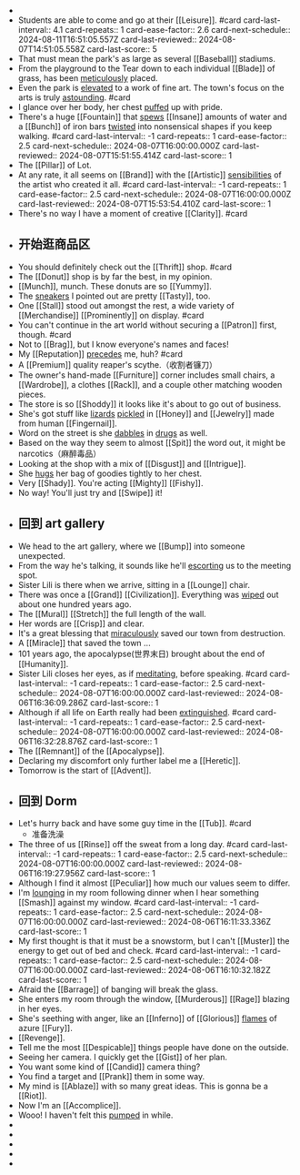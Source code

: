 -
- Students are able to come and go at their [[Leisure]]. #card
  card-last-interval:: 4.1
  card-repeats:: 1
  card-ease-factor:: 2.6
  card-next-schedule:: 2024-08-11T16:51:05.557Z
  card-last-reviewed:: 2024-08-07T14:51:05.558Z
  card-last-score:: 5
- That must mean the park's as large as several [[Baseball]] stadiums.
- From the playground to the Tear down to each individual [[Blade]] of grass, has been [meticulously]([[Meticulous]]) placed.
- Even the park is [elevated]([[Elevate]]) to a work of fine art. The town's focus on the arts is truly [astounding]([[Astound]]). #card
- I glance over her body, her chest [puffed]([[Puff]]) up with pride.
- There's a huge [[Fountain]] that [spews]([[Spew]]) [[Insane]] amounts of water and a [[Bunch]] of iron bars [twisted]([[Twist]]) into nonsensical shapes if you keep walking. #card
  card-last-interval:: -1
  card-repeats:: 1
  card-ease-factor:: 2.5
  card-next-schedule:: 2024-08-07T16:00:00.000Z
  card-last-reviewed:: 2024-08-07T15:51:55.414Z
  card-last-score:: 1
- The [[Pillar]] of Lot.
- At any rate, it all seems on [[Brand]] with the [[Artistic]] [sensibilities]([[Sensibility]]) of the artist who created it all. #card
  card-last-interval:: -1
  card-repeats:: 1
  card-ease-factor:: 2.5
  card-next-schedule:: 2024-08-07T16:00:00.000Z
  card-last-reviewed:: 2024-08-07T15:53:54.410Z
  card-last-score:: 1
- There's no way I have a moment of creative [[Clarity]]. #card
- ## 开始逛商品区
- You should definitely check out the [[Thrift]] shop. #card
- The [[Donut]] shop is by far the best, in my opinion.
- [[Munch]], munch. These donuts are so [[Yummy]].
- The [sneakers]([[Sneaker]]) I pointed out are pretty [[Tasty]], too.
- One [[Stall]] stood out amongst the rest, a wide variety of [[Merchandise]] [[Prominently]] on display. #card
- You can't continue in the art world without securing a [[Patron]] first, though. #card
- Not to [[Brag]], but I know everyone's names and faces!
- My [[Reputation]] [precedes]([[Precede]]) me, huh? #card
- A [[Premium]] quality reaper's scythe.（收割者镰刀）
- The owner's hand-made [[Furniture]] corner includes small chairs, a [[Wardrobe]], a clothes [[Rack]], and a couple other matching wooden pieces.
- The store is so [[Shoddy]] it looks like it's about to go out of business.
- She's got stuff like [lizards]([[Lizard]]) [pickled]([[Pickle]]) in [[Honey]] and [[Jewelry]] made from human [[Fingernail]].
- Word on the street is she [dabbles]([[Dabble]]) in [drugs]([[Drug]]) as well.
- Based on the way they seem to almost [[Spit]] the word out, it might be narcotics（麻醉毒品）
- Looking at the shop with a mix of [[Disgust]] and [[Intrigue]].
- She [hugs]([[Hug]]) her bag of goodies tightly to her chest.
- Very [[Shady]]. You're acting [[Mighty]] [[Fishy]].
- No way! You'll just try and [[Swipe]] it!
- ## 回到 art gallery
- We head to the art gallery, where we [[Bump]] into someone unexpected.
- From the way he's talking, it sounds like he'll [escorting]([[Escort]]) us to the meeting spot.
- Sister Lili is there when we arrive, sitting in a [[Lounge]] chair.
- There was once a [[Grand]] [[Civilization]]. Everything was [wiped]([[Wipe]]) out about one hundred years ago.
- The [[Mural]] [[Stretch]] the full length of the wall.
- Her words are [[Crisp]] and clear.
- It's a great blessing that [miraculously]([[Miraculous]]) saved our town from destruction.
- A [[Miracle]] that saved the town ...
- 101 years ago, the apocalypse(世界末日) brought about the end of [[Humanity]].
- Sister Lili closes her eyes, as if [meditating]([[Meditate]]), before speaking. #card
  card-last-interval:: -1
  card-repeats:: 1
  card-ease-factor:: 2.5
  card-next-schedule:: 2024-08-07T16:00:00.000Z
  card-last-reviewed:: 2024-08-06T16:36:09.286Z
  card-last-score:: 1
- Although if all life on Earth really had been [extinguished]([[Extinguish]]). #card
  card-last-interval:: -1
  card-repeats:: 1
  card-ease-factor:: 2.5
  card-next-schedule:: 2024-08-07T16:00:00.000Z
  card-last-reviewed:: 2024-08-06T16:32:28.876Z
  card-last-score:: 1
- The [[Remnant]] of the [[Apocalypse]].
- Declaring my discomfort only further label me a [[Heretic]].
- Tomorrow is the start of [[Advent]].
- ## 回到 Dorm
- Let's hurry back and have some guy time in the [[Tub]]. #card
	- 准备洗澡
- The three of us [[Rinse]] off the sweat from a long day. #card
  card-last-interval:: -1
  card-repeats:: 1
  card-ease-factor:: 2.5
  card-next-schedule:: 2024-08-07T16:00:00.000Z
  card-last-reviewed:: 2024-08-06T16:19:27.956Z
  card-last-score:: 1
- Although I find it almost [[Peculiar]] how much our values seem to differ.
- I'm [lounging]([[Lounge]]) in my room following dinner when I hear something [[Smash]] against my window. #card
  card-last-interval:: -1
  card-repeats:: 1
  card-ease-factor:: 2.5
  card-next-schedule:: 2024-08-07T16:00:00.000Z
  card-last-reviewed:: 2024-08-06T16:11:33.336Z
  card-last-score:: 1
- My first thought is that it must be a snowstorm, but I can't [[Muster]] the energy to get out of bed and check. #card
  card-last-interval:: -1
  card-repeats:: 1
  card-ease-factor:: 2.5
  card-next-schedule:: 2024-08-07T16:00:00.000Z
  card-last-reviewed:: 2024-08-06T16:10:32.182Z
  card-last-score:: 1
- Afraid the [[Barrage]] of banging will break the glass.
- She enters my room through the window, [[Murderous]] [[Rage]] blazing in her eyes.
- She's seething with anger, like an [[Inferno]] of [[Glorious]] [flames]([[Flame]]) of azure [[Fury]].
- [[Revenge]].
- Tell me the most [[Despicable]] things people have done on the outside.
- Seeing her camera. I quickly get the [[Gist]] of her plan.
- You want some kind of [[Candid]] camera thing?
- You find a target and [[Prank]] them in some way.
- My mind is [[Ablaze]] with so many great ideas. This is gonna be a [[Riot]].
- Now I'm an [[Accomplice]].
- Wooo! I haven't felt this [pumped]([[Pump]]) in while.
-
-
-
-
-